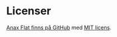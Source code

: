 Licenser
==============================================

[Anax Flat finns på GitHub](https://github.com/canax/anax-flat) med  [MIT licens](https://github.com/canax/anax-flat/blob/master/LICENSE).
